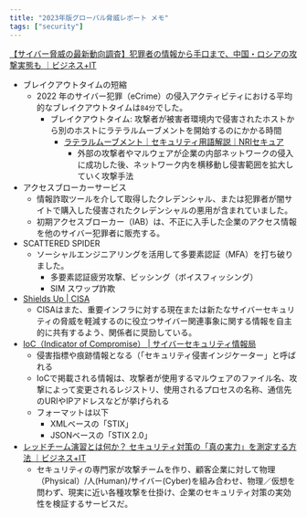 ```yaml
---
title: "2023年版グローバル脅威レポート メモ"
tags: ["security"]
---
```


[【サイバー脅威の最新動向調査】犯罪者の情報から手口まで、中国・ロシアの攻撃実態も ｜ビジネス+IT](https://www.sbbit.jp/document/sp/20467?ref=230830btsw#continue_reading)

* ブレイクアウトタイムの短縮
  * 2022 年のサイバー犯罪（eCrime）の侵入アクティビティにおける平均的なブレイクアウトタイムは`84分`でした。
    * ブレイクアウトタイム: 攻撃者が被害者環境内で侵害されたホストから別のホストにラテラルムーブメントを開始するのにかかる時間
      * [ラテラルムーブメント｜セキュリティ用語解説｜NRIセキュア](https://www.nri-secure.co.jp/glossary/lateral-movement)
        * 外部の攻撃者やマルウェアが企業の内部ネットワークの侵入に成功した後、ネットワーク内を横移動し侵害範囲を拡大していく攻撃手法
* アクセスブローカーサービス
  * 情報詐取ツールを介して取得したクレデンシャル、または犯罪者が闇サイトで購入した侵害されたクレデンシャルの悪用が含まれていました。
  * 初期アクセスブローカー（IAB）は、不正に入手した企業のアクセス情報を他のサイバー犯罪者に販売する。
* SCATTERED SPIDER
  * ソーシャルエンジニアリングを活用して多要素認証（MFA）を打ち破りました。
    * 多要素認証疲労攻撃、ビッシング（ボイスフィッシング）
    * SIM スワップ詐欺
* [Shields Up | CISA](https://www.cisa.gov/shields-up)
  * CISAはまた、重要インフラに対する現在または新たなサイバーセキュリティの脅威を軽減するのに役立つサイバー関連事象に関する情報を自主的に共有するよう、関係者に奨励している。
* [IoC（Indicator of Compromise） | サイバーセキュリティ情報局](https://eset-info.canon-its.jp/malware_info/term/detail/00137.html)
  * 侵害指標や痕跡情報となる（「セキュリティ侵害インジケーター」と呼ばれる
  * IoCで掲載される情報は、攻撃者が使用するマルウェアのファイル名、攻撃によって変更されるレジストリ、使用されるプロセスの名称、通信先のURIやIPアドレスなどが挙げられる
  * フォーマットは以下
    * XMLベースの「STIX」
    * JSONベースの「STIX 2.0」
* [レッドチーム演習とは何か？ セキュリティ対策の「真の実力」を測定する方法 ｜ビジネス+IT](https://www.sbbit.jp/article/cont1/33299)
  * セキュリティの専門家が攻撃チームを作り、顧客企業に対して物理（Physical）/人(Human)/サイバー(Cyber)を組み合わせ、物理／仮想を問わず、現実に近い各種攻撃を仕掛け、企業のセキュリティ対策の実効性を検証するサービスだ。
